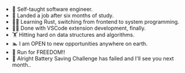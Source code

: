 - :full_moon_with_face: Self-taught software engineer.
- :checkered_flag: Landed a job after six months of study.
- :bald_man: Learning Rust, switching from frontend to system programming.
- :man_facepalming: Done with VSCode extension development, finally.
- :weight_lifting: Hitting hard on data structures and algorithms.
- :swimmer: I am OPEN to new opportunities anywhere on earth.
- :runner: Run for FREEDOM!!
- :battery: Alright Battery Saving Challenge has failed and I'll see you next month..

<!---
Near99/Near99 is a ✨ special ✨ repository because its `README.md` (this file) appears on your GitHub profile.
You can click the Preview link to take a look at your changes.
--->
